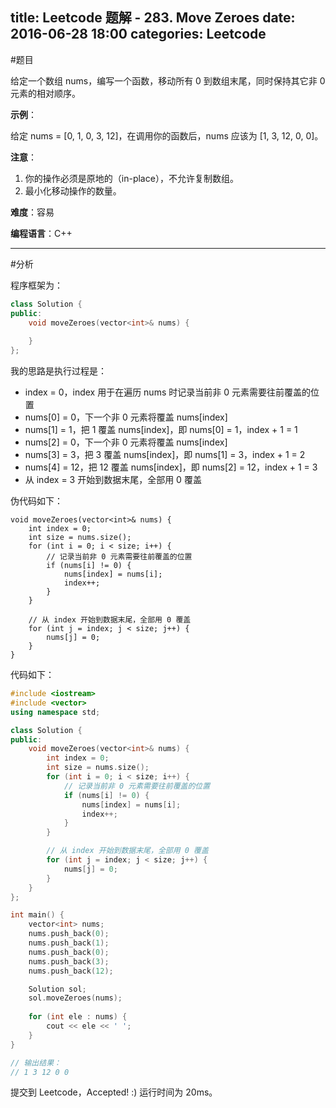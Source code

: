 title: Leetcode 题解 - 283. Move Zeroes
date: 2016-06-28 18:00
categories: Leetcode
---

#题目

给定一个数组 nums，编写一个函数，移动所有 0 到数组末尾，同时保持其它非 0 元素的相对顺序。

<!-- more -->

**示例**：

给定 nums = [0, 1, 0, 3, 12]，在调用你的函数后，nums 应该为 [1, 3, 12, 0, 0]。

**注意**：

1. 你的操作必须是原地的（in-place），不允许复制数组。
2. 最小化移动操作的数量。

**难度**：容易

**编程语言**：C++

---

#分析

程序框架为：

```cpp
class Solution {
public:
    void moveZeroes(vector<int>& nums) {
        
    }
};
```

我的思路是执行过程是：

* index = 0，index 用于在遍历 nums 时记录当前非 0 元素需要往前覆盖的位置
* nums[0] = 0，下一个非 0 元素将覆盖 nums[index]
* nums[1] = 1，把 1 覆盖 nums[index]，即 nums[0] = 1，index + 1 = 1
* nums[2] = 0，下一个非 0 元素将覆盖 nums[index]
* nums[3] = 3，把 3 覆盖 nums[index]，即 nums[1] = 3，index + 1 = 2
* nums[4] = 12，把 12 覆盖 nums[index]，即 nums[2] = 12，index + 1 = 3
* 从 index = 3 开始到数据末尾，全部用 0 覆盖

伪代码如下：

```
void moveZeroes(vector<int>& nums) {
    int index = 0;
    int size = nums.size();
    for (int i = 0; i < size; i++) {
        // 记录当前非 0 元素需要往前覆盖的位置
        if (nums[i] != 0) {
            nums[index] = nums[i];
            index++;
        }
    }

    // 从 index 开始到数据末尾，全部用 0 覆盖
    for (int j = index; j < size; j++) {
        nums[j] = 0;
    }
}
```

代码如下：

```cpp
#include <iostream>
#include <vector>
using namespace std;

class Solution {
public:
    void moveZeroes(vector<int>& nums) {
        int index = 0;
        int size = nums.size();
        for (int i = 0; i < size; i++) {
            // 记录当前非 0 元素需要往前覆盖的位置
            if (nums[i] != 0) {
                nums[index] = nums[i];
                index++;
            }
        }

        // 从 index 开始到数据末尾，全部用 0 覆盖
        for (int j = index; j < size; j++) {
            nums[j] = 0;
        }
    }
};

int main() {
    vector<int> nums;
    nums.push_back(0);
    nums.push_back(1);
    nums.push_back(0);
    nums.push_back(3);
    nums.push_back(12);

    Solution sol;
    sol.moveZeroes(nums);
    
    for (int ele : nums) {
        cout << ele << ' ';
    }
}

// 输出结果：
// 1 3 12 0 0 
```

提交到 Leetcode，Accepted! :) 运行时间为 20ms。
